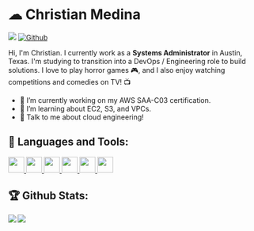 # ☁ Christian Medina 
![](https://visitor-badge.laobi.icu/badge?page_id=cjmedina95.cjmedina95) [![Github](https://img.shields.io/github/followers/cjmedina95?label=Follow&style=social)](https://github.com/cjmedina95)
<!--
**cjmedina95/cjmedina95** is a ✨ _special_ ✨ repository because its `README.md` (this file) appears on your GitHub profile.

Here are some ideas to get you started:

- 🔭 I’m currently working on ...
- 🌱 I’m currently learning ...
- 👯 I’m looking to collaborate on ...
- 🤔 I’m looking for help with ...
- 💬 Ask me about ...
- 📫 How to reach me: ...
- 😄 Pronouns: ...
- ⚡ Fun fact: ...
-->

Hi, I'm Christian. I currently work as a **Systems Administrator** in Austin, Texas. I'm studying to transition into a DevOps / Engineering role to build solutions. I love to play horror games 🎮, and I also enjoy watching competitions and comedies on TV! 📺

* 🔭 I’m currently working on my AWS SAA-C03 certification.
* 💭 I’m learning about EC2, S3, and VPCs.
* 💬 Talk to me about cloud engineering!

## 🧰 Languages and Tools:
<p>
<a href= https://github.com/https://github.com/cjmedina95?tab=repositories&q=&type=&language=python&sort= > <img width ='32px' height='32px' src ='https://raw.githubusercontent.com/rahulbanerjee26/githubAboutMeGenerator/main/icons/python.svg'> </a>
<a href= https://github.com/https://github.com/cjmedina95?tab=repositories&q=&type=&language=javascript&sort= > <img width ='32px' height='32px' src ='https://raw.githubusercontent.com/rahulbanerjee26/githubAboutMeGenerator/main/icons/javascript.svg'> </a>
<a href= https://github.com/https://github.com/cjmedina95?tab=repositories&q=&type=&language=html&sort= > <img width ='32px' height='32px' src ='https://raw.githubusercontent.com/rahulbanerjee26/githubAboutMeGenerator/main/icons/html.svg'> </a>
<a href= https://github.com/https://github.com/cjmedina95?tab=repositories&q=&type=&language=css&sort= > <img width ='32px' height='32px' src ='https://raw.githubusercontent.com/rahulbanerjee26/githubAboutMeGenerator/main/icons/css.svg'> </a>
<a href= https://github.com/https://github.com/cjmedina95?tab=repositories&q=&type=&language=aws&sort= > <img width ='32px' height='32px' src ='https://raw.githubusercontent.com/rahulbanerjee26/githubAboutMeGenerator/main/icons/aws.svg'> </a>
<a href= https://github.com/https://github.com/cjmedina95?tab=repositories&q=&type=&language=azure&sort= > <img width ='32px' height='32px' src ='https://raw.githubusercontent.com/rahulbanerjee26/githubAboutMeGenerator/main/icons/azure.svg'> </a>
</p>

## :trophy: Github Stats:

<div>
<a href="https://github-readme-stats.vercel.app/api?username=cjmedina95&theme=tokyonight">
  <img  align="left" src="https://github-readme-stats.vercel.app/api?username=cjmedina95&count_private=true&show_icons=true&theme=tokyonight" />
</a>
<a href="https://github-readme-stats.vercel.app/api/top-langs/?username=cjmedina95&hide=php&theme=tokyonight">
  <img align="left" src="https://github-readme-stats.vercel.app/api/top-langs/?username=cjmedina95&hide=php&theme=tokyonight" />
</a>
</div>
